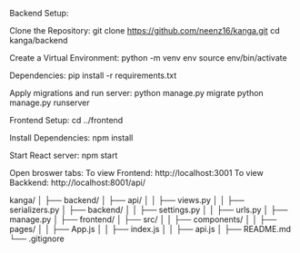 Backend Setup:

Clone the Repository:
git clone https://github.com/neenz16/kanga.git
cd kanga/backend

Create a Virtual Environment:
python -m venv env
source env/bin/activate

Dependencies:
pip install -r requirements.txt

Apply migrations and run server:
python manage.py migrate
python manage.py runserver

Frontend Setup:
cd ../frontend

Install Dependencies:
npm install

Start React server:
npm start

Open broswer tabs:
To view Frontend: http://localhost:3001
To view Backkend: http://localhost:8001/api/








kanga/
│
├── backend/
│   ├── api/
│   │   ├── views.py
│   │   ├── serializers.py
│   ├── backend/
│   │   ├── settings.py
│   │   ├── urls.py
│   ├── manage.py
│
├── frontend/
│   ├── src/
│   │   ├── components/
│   │   ├── pages/
│   │   ├── App.js
│   │   ├── index.js
│   │   ├── api.js
│
├── README.md
└── .gitignore
